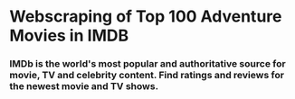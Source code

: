 # Webscraping  of Top 100 Adventure Movies in IMDB
### IMDb is the world's most popular and authoritative source for movie, TV and celebrity content. Find ratings and reviews for the newest movie and TV shows.
